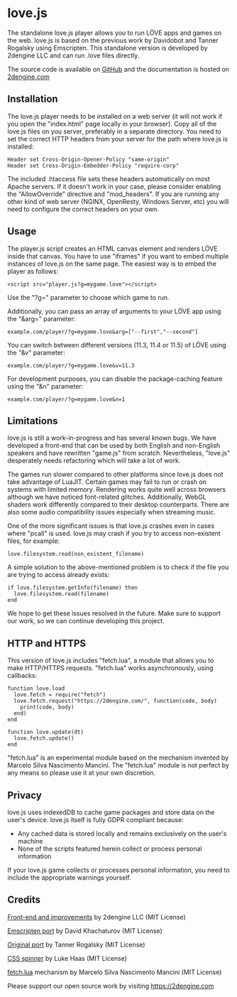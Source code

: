 # love.js
The standalone love.js player allows you to run LÖVE apps and games on the web.
love.js is based on the previous work by Davidobot and Tanner Rogalsky using Emscripten.
This standalone version is developed by 2dengine LLC and can run .love files directly.

The source code is available on [GitHub](https://github.com/2dengine/love.js) and the documentation is hosted on [2dengine.com](https://2dengine.com/doc/lovejs.html)

## Installation
The love.js player needs to be installed on a web server (it will not work if you open the "index.html" page locally in your browser).
Copy all of the love.js files on you server, preferably in a separate directory.
You need to set the correct HTTP headers from your server for the path where love.js is installed:
```
Header set Cross-Origin-Opener-Policy "same-origin"
Header set Cross-Origin-Embedder-Policy "require-corp"
```
The included .htaccess file sets these headers automatically on most Apache servers.
If it doesn't work in your case, please consider enabling the "AllowOverride" directive and "mod_headers".
If you are running any other kind of web server (NGINX, OpenResty, Windows Server, etc) you will need to configure the correct headers on your own.

## Usage
The player.js script creates an HTML canvas element and renders LÖVE inside that canvas.
You have to use "iframes" if you want to embed multiple instances of love.js on the same page.
The easiest way is to embed the player as follows:
```
<script src="player.js?g=mygame.love"></script>
```
Use the "?g=" parameter to choose which game to run.

Additionally, you can pass an array of arguments to your LÖVE app using the "&arg=" parameter:
```
example.com/player/?g=mygame.love&arg=["--first","--second"]
```

You can switch between different versions (11.3, 11.4 or 11.5) of LÖVE using the "&v" parameter:
```
example.com/player/?g=mygame.love&v=11.3
```

For development purposes, you can disable the package-caching feature using the "&n" parameter:
```
example.com/player/?g=mygame.love&n=1
```

## Limitations
love.js is still a work-in-progress and has several known bugs.
We have developed a front-end that can be used by both English and non-English speakers and have rewritten "game.js" from scratch.
Nevertheless, "love.js" desperately needs refactoring which will take a lot of work.

The games run slower compared to other platforms since love.js does not take advantage of LuaJIT.
Certain games may fail to run or crash on systems with limited memory.
Rendering works quite well across browsers although we have noticed font-related glitches.
Additionally, WebGL shaders work differently compared to their desktop counterparts.
There are also some audio compatibility issues especially when streaming music.

One of the more significant issues is that love.js crashes even in cases where "pcall" is used.
love.js may crash if you try to access non-existent files, for example:
```
love.filesystem.read(non_existent_filename)
```
A simple solution to the above-mentioned problem is to check if the file you are trying to access already exists:
```
if love.filesystem.getInfo(filename) then
  love.filesystem.read(filename)
end
```
We hope to get these issues resolved in the future.
Make sure to support our work, so we can continue developing this project.

## HTTP and HTTPS
This version of love.js includes "fetch.lua", a module that allows you to make HTTP/HTTPS requests.
"fetch.lua" works asynchronously, using callbacks:
```
function love.load
  love.fetch = require("fetch")
  love.fetch.request("https://2dengine.com/", function(code, body)
    print(code, body)
  end)
end

function love.update(dt)
  love.fetch.update()
end
```
"fetch.lua" is an experimental module based on the mechanism invented by Marcelo Silva Nascimento Mancini.
The "fetch.lua" module is not perfect by any means so please use it at your own discretion.

## Privacy
love.js uses indexedDB to cache game packages and store data on the user's device.
love.js itself is fully GDPR compliant because:
* Any cached data is stored locally and remains exclusively on the user's machine
* None of the scripts featured herein collect or process personal information

If your love.js game collects or processes personal information, you need to include the appropriate warnings yourself.

## Credits
[Front-end and improvements](https://github.com/2dengine/love.js) by 2dengine LLC (MIT License)

[Emscripten port](https://github.com/Davidobot/love.js) by David Khachaturov (MIT License)

[Original port](https://github.com/TannerRogalsky/love.js/) by Tanner Rogalsky (MIT License)

[CSS spinner](https://projects.lukehaas.me/css-loaders/) by Luke Haas (MIT License)

[fetch.lua](https://github.com/MrcSnm/Love.js-Api-Player) mechanism by Marcelo Silva Nascimento Mancini (MIT License)

Please support our open source work by visiting https://2dengine.com
